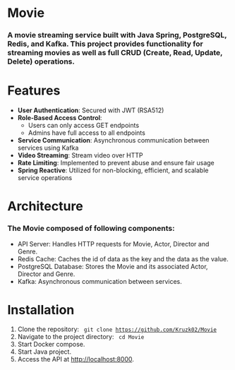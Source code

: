 # Movie

### A movie streaming service built with Java Spring, PostgreSQL, Redis, and Kafka. This project provides functionality for streaming movies as well as full CRUD (Create, Read, Update, Delete) operations.

# Features

- **User Authentication**: Secured with JWT (RSA512)
- **Role-Based Access Control**:
  - Users can only access GET endpoints
  - Admins have full access to all endpoints
- **Service Communication**: Asynchronous communication between services using Kafka
- **Video Streaming**: Stream video over HTTP
- **Rate Limiting**: Implemented to prevent abuse and ensure fair usage
- **Spring Reactive**: Utilized for non-blocking, efficient, and scalable service operations

# Architecture
### The Movie composed of following components:
- API Server: Handles HTTP requests for Movie, Actor, Director and Genre.
- Redis Cache: Caches the id of data as the key and the data as the value.
- PostgreSQL Database: Stores the Movie and its associated Actor, Director and Genre.
- Kafka: Asynchronous communication between services.
# Installation

   1. Clone the repository: <code> git clone https://github.com/Kruzk02/Movie </code>
   2. Navigate to the project directory: <code> cd Movie </code>
   3. Start Docker compose.
   4. Start Java project.
   5. Access the API at <http://localhost:8000>.

